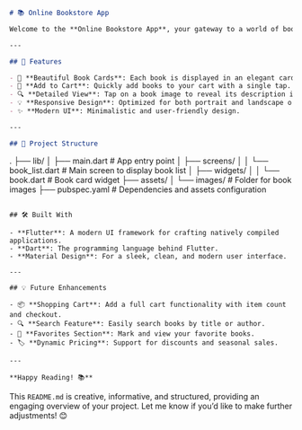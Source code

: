 ```markdown
# 📚 Online Bookstore App

Welcome to the **Online Bookstore App**, your gateway to a world of books! This Flutter-based app is designed to provide a seamless, intuitive, and visually appealing way to browse, explore, and purchase your favorite books.

---

## 🚀 Features

- 📖 **Beautiful Book Cards**: Each book is displayed in an elegant card format with an image, title, author, price, and description.
- 🛒 **Add to Cart**: Quickly add books to your cart with a single tap.
- 🔍 **Detailed View**: Tap on a book image to reveal its description in a popup.
- 💡 **Responsive Design**: Optimized for both portrait and landscape orientations.
- ✨ **Modern UI**: Minimalistic and user-friendly design.

---

## 📂 Project Structure

```
.
├── lib/
│   ├── main.dart           # App entry point
│   ├── screens/
│   │   └── book_list.dart  # Main screen to display book list
│   ├── widgets/
│   │   └── book.dart       # Book card widget
├── assets/
│   └── images/             # Folder for book images
├── pubspec.yaml            # Dependencies and assets configuration
```

## 🛠️ Built With

- **Flutter**: A modern UI framework for crafting natively compiled applications.
- **Dart**: The programming language behind Flutter.
- **Material Design**: For a sleek, clean, and modern user interface.

---

## 💡 Future Enhancements

- 📦 **Shopping Cart**: Add a full cart functionality with item count and checkout.
- 🔍 **Search Feature**: Easily search books by title or author.
- 🌟 **Favorites Section**: Mark and view your favorite books.
- 🏷️ **Dynamic Pricing**: Support for discounts and seasonal sales.

---

**Happy Reading! 📚**
``` 

This `README.md` is creative, informative, and structured, providing an engaging overview of your project. Let me know if you’d like to make further adjustments! 😊
